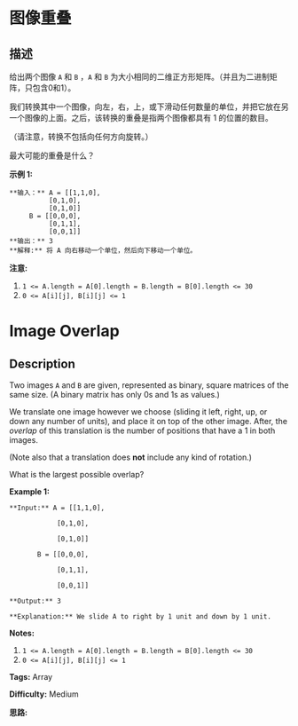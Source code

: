 # 图像重叠

## 描述

给出两个图像 `A` 和 `B` ，`A` 和 `B` 为大小相同的二维正方形矩阵。（并且为二进制矩阵，只包含0和1）。

我们转换其中一个图像，向左，右，上，或下滑动任何数量的单位，并把它放在另一个图像的上面。之后，该转换的重叠是指两个图像都具有 1 的位置的数目。

（请注意，转换不包括向任何方向旋转。）

最大可能的重叠是什么？

**示例 1:**

    
    
    **输入：** A = [[1,1,0],
              [0,1,0],
              [0,1,0]]
         B = [[0,0,0],
              [0,1,1],
              [0,0,1]]
    **输出：** 3
    **解释:** 将 A 向右移动一个单位，然后向下移动一个单位。

**注意:**  

  1. `1 <= A.length = A[0].length = B.length = B[0].length <= 30`
  2. `0 <= A[i][j], B[i][j] <= 1`



# Image Overlap

## Description



Two images `A` and `B` are given, represented as binary, square matrices of the same size.  (A binary matrix has only 0s and 1s as values.)

We translate one image however we choose (sliding it left, right, up, or down any number of units), and place it on top of the other image.  After, the _overlap_ of this translation is the number of positions that have a 1 in both images.

(Note also that a translation does **not** include any kind of rotation.)

What is the largest possible overlap?

**Example 1:**

    
    
    **Input:** A = [[1,1,0],
                [0,1,0],
                [0,1,0]]
           B = [[0,0,0],
                [0,1,1],
                [0,0,1]]
    **Output:** 3
    **Explanation:** We slide A to right by 1 unit and down by 1 unit.

**Notes:**  

  1. `1 <= A.length = A[0].length = B.length = B[0].length <= 30`
  2. `0 <= A[i][j], B[i][j] <= 1`


**Tags:** Array

**Difficulty:** Medium

**思路:**
